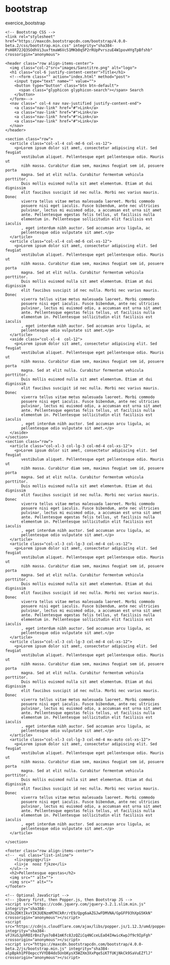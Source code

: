 # bootstrap
exercice_bootstrap
<!doctype html>
<html lang="en">
  <head>
    <title>Hello, world!</title>
    <!-- Required meta tags -->
    <meta charset="utf-8">
    <meta name="viewport" content="width=device-width, initial-scale=1, shrink-to-fit=no">

    <!-- Bootstrap CSS -->
    <link rel="stylesheet" href="https://maxcdn.bootstrapcdn.com/bootstrap/4.0.0-beta.2/css/bootstrap.min.css" integrity="sha384-PsH8R72JQ3SOdhVi3uxftmaW6Vc51MKb0q5P2rRUpPvrszuE4W1povHYgTpBfshb" crossorigin="anonymous">
  </head>
  <body>

    <header class="row align-items-center">
      <img class="col-2"src="images/Sanstitre.png" alt="logo">
      <h1 class="col-6 justify-content-center">Title</h1>
      <!--<form class="" action="index.html" method="post">
        <input type="text" name="" value="">
        <button type="button" class="btn btn-default">
          <span class="glyphicon glyphicon-search"></span> Search
        </button>
      </form>-->
      <nav class=" col-4 nav nav-justified justify-content-end">
        <a class="nav-link" href="#">Link</a>
        <a class="nav-link" href="#">Link</a>
        <a class="nav-link" href="#">Link</a>
        <a class="nav-link" href="#">Link</a>
      </nav>
    </header>

    <section class="row">
      <article class="col-xl-4 col-md-6 col-xs-12">
        <p>Lorem ipsum dolor sit amet, consectetur adipiscing elit. Sed feugiat
           vestibulum aliquet. Pellentesque eget pellentesque odio. Mauris ut
           nibh massa. Curabitur diam sem, maximus feugiat sem id, posuere porta
           magna. Sed at elit nulla. Curabitur fermentum vehicula porttitor.
           Duis mollis euismod nulla sit amet elementum. Etiam at dui dignissim
           elit faucibus suscipit id nec nulla. Morbi nec varius mauris. Donec
           viverra tellus vitae metus malesuada laoreet. Morbi commodo
           posuere nisi eget iaculis. Fusce bibendum, ante nec ultricies
           pulvinar, lectus mi euismod odio, a accumsan est urna sit amet
           ante. Pellentesque egestas felis tellus, ut facilisis nulla
           elementum in. Pellentesque sollicitudin elit facilisis est iaculis
           , eget interdum nibh auctor. Sed accumsan arcu ligula, ac
           pellentesque odio vulputate sit amet.</p>
      </article>
      <article class="col-xl-4 col-md-6 col-xs-12">
        <p>Lorem ipsum dolor sit amet, consectetur adipiscing elit. Sed feugiat
           vestibulum aliquet. Pellentesque eget pellentesque odio. Mauris ut
           nibh massa. Curabitur diam sem, maximus feugiat sem id, posuere porta
           magna. Sed at elit nulla. Curabitur fermentum vehicula porttitor.
           Duis mollis euismod nulla sit amet elementum. Etiam at dui dignissim
           elit faucibus suscipit id nec nulla. Morbi nec varius mauris. Donec
           viverra tellus vitae metus malesuada laoreet. Morbi commodo
           posuere nisi eget iaculis. Fusce bibendum, ante nec ultricies
           pulvinar, lectus mi euismod odio, a accumsan est urna sit amet
           ante. Pellentesque egestas felis tellus, ut facilisis nulla
           elementum in. Pellentesque sollicitudin elit facilisis est iaculis
           , eget interdum nibh auctor. Sed accumsan arcu ligula, ac
           pellentesque odio vulputate sit amet.</p>
      </article>
      <aside class="col-xl-4  col-12">
        <p>Lorem ipsum dolor sit amet, consectetur adipiscing elit. Sed feugiat
           vestibulum aliquet. Pellentesque eget pellentesque odio. Mauris ut
           nibh massa. Curabitur diam sem, maximus feugiat sem id, posuere porta
           magna. Sed at elit nulla. Curabitur fermentum vehicula porttitor.
           Duis mollis euismod nulla sit amet elementum. Etiam at dui dignissim
           elit faucibus suscipit id nec nulla. Morbi nec varius mauris. Donec
           viverra tellus vitae metus malesuada laoreet. Morbi commodo
           posuere nisi eget iaculis. Fusce bibendum, ante nec ultricies
           pulvinar, lectus mi euismod odio, a accumsan est urna sit amet
           ante. Pellentesque egestas felis tellus, ut facilisis nulla
           elementum in. Pellentesque sollicitudin elit facilisis est iaculis
           , eget interdum nibh auctor. Sed accumsan arcu ligula, ac
           pellentesque odio vulputate sit amet.</p>
      </aside>
    </section>
    <section class="row">
      <article class="col-xl-3 col-lg-3 col-md-4 col-xs-12">
        <p>Lorem ipsum dolor sit amet, consectetur adipiscing elit. Sed feugiat
           vestibulum aliquet. Pellentesque eget pellentesque odio. Mauris ut
           nibh massa. Curabitur diam sem, maximus feugiat sem id, posuere porta
           magna. Sed at elit nulla. Curabitur fermentum vehicula porttitor.
           Duis mollis euismod nulla sit amet elementum. Etiam at dui dignissim
           elit faucibus suscipit id nec nulla. Morbi nec varius mauris. Donec
           viverra tellus vitae metus malesuada laoreet. Morbi commodo
           posuere nisi eget iaculis. Fusce bibendum, ante nec ultricies
           pulvinar, lectus mi euismod odio, a accumsan est urna sit amet
           ante. Pellentesque egestas felis tellus, ut facilisis nulla
           elementum in. Pellentesque sollicitudin elit facilisis est iaculis
           , eget interdum nibh auctor. Sed accumsan arcu ligula, ac
           pellentesque odio vulputate sit amet.</p>
      </article>
      <article class="col-xl-3 col-lg-3 col-md-4 col-xs-12">
        <p>Lorem ipsum dolor sit amet, consectetur adipiscing elit. Sed feugiat
           vestibulum aliquet. Pellentesque eget pellentesque odio. Mauris ut
           nibh massa. Curabitur diam sem, maximus feugiat sem id, posuere porta
           magna. Sed at elit nulla. Curabitur fermentum vehicula porttitor.
           Duis mollis euismod nulla sit amet elementum. Etiam at dui dignissim
           elit faucibus suscipit id nec nulla. Morbi nec varius mauris. Donec
           viverra tellus vitae metus malesuada laoreet. Morbi commodo
           posuere nisi eget iaculis. Fusce bibendum, ante nec ultricies
           pulvinar, lectus mi euismod odio, a accumsan est urna sit amet
           ante. Pellentesque egestas felis tellus, ut facilisis nulla
           elementum in. Pellentesque sollicitudin elit facilisis est iaculis
           , eget interdum nibh auctor. Sed accumsan arcu ligula, ac
           pellentesque odio vulputate sit amet.</p>
      </article>
      <article class="col-xl-3 col-lg-3 col-md-4 col-xs-12">
        <p>Lorem ipsum dolor sit amet, consectetur adipiscing elit. Sed feugiat
           vestibulum aliquet. Pellentesque eget pellentesque odio. Mauris ut
           nibh massa. Curabitur diam sem, maximus feugiat sem id, posuere porta
           magna. Sed at elit nulla. Curabitur fermentum vehicula porttitor.
           Duis mollis euismod nulla sit amet elementum. Etiam at dui dignissim
           elit faucibus suscipit id nec nulla. Morbi nec varius mauris. Donec
           viverra tellus vitae metus malesuada laoreet. Morbi commodo
           posuere nisi eget iaculis. Fusce bibendum, ante nec ultricies
           pulvinar, lectus mi euismod odio, a accumsan est urna sit amet
           ante. Pellentesque egestas felis tellus, ut facilisis nulla
           elementum in. Pellentesque sollicitudin elit facilisis est iaculis
           , eget interdum nibh auctor. Sed accumsan arcu ligula, ac
           pellentesque odio vulputate sit amet.</p>
      </article>
      <article class="col-xl-3 col-lg-3 col-md-4 mx-auto col-xs-12">
        <p>Lorem ipsum dolor sit amet, consectetur adipiscing elit. Sed feugiat
           vestibulum aliquet. Pellentesque eget pellentesque odio. Mauris ut
           nibh massa. Curabitur diam sem, maximus feugiat sem id, posuere porta
           magna. Sed at elit nulla. Curabitur fermentum vehicula porttitor.
           Duis mollis euismod nulla sit amet elementum. Etiam at dui dignissim
           elit faucibus suscipit id nec nulla. Morbi nec varius mauris. Donec
           viverra tellus vitae metus malesuada laoreet. Morbi commodo
           posuere nisi eget iaculis. Fusce bibendum, ante nec ultricies
           pulvinar, lectus mi euismod odio, a accumsan est urna sit amet
           ante. Pellentesque egestas felis tellus, ut facilisis nulla
           elementum in. Pellentesque sollicitudin elit facilisis est iaculis
           , eget interdum nibh auctor. Sed accumsan arcu ligula, ac
           pellentesque odio vulputate sit amet.</p>
      </article>

    </section>

    <footer class="row align-items-center">
    <!--  <ul class="list-inline">
        <li>zqegzqg</li>
        <li>je  nooz fjkze</li>
      </ul>-->
      <h2>Pellentesque egestas</h2>
      <img src="" alt="">
      <img src="" alt="">
    </footer>

    <!-- Optional JavaScript -->
    <!-- jQuery first, then Popper.js, then Bootstrap JS -->
    <script src="https://code.jquery.com/jquery-3.2.1.slim.min.js" integrity="sha384-KJ3o2DKtIkvYIK3UENzmM7KCkRr/rE9/Qpg6aAZGJwFDMVNA/GpGFF93hXpG5KkN" crossorigin="anonymous"></script>
    <script src="https://cdnjs.cloudflare.com/ajax/libs/popper.js/1.12.3/umd/popper.min.js" integrity="sha384-vFJXuSJphROIrBnz7yo7oB41mKfc8JzQZiCq4NCceLEaO4IHwicKwpJf9c9IpFgh" crossorigin="anonymous"></script>
    <script src="https://maxcdn.bootstrapcdn.com/bootstrap/4.0.0-beta.2/js/bootstrap.min.js" integrity="sha384-alpBpkh1PFOepccYVYDB4do5UnbKysX5WZXm3XxPqe5iKTfUKjNkCk9SaVuEZflJ" crossorigin="anonymous"></script>
  </body>
</html>
